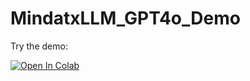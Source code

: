 # MindatxLLM_GPT4o_Demo

Try the demo:

<a target="_blank" href="https://colab.research.google.com/github/ChuBL/MindatxLLM_GPT4o_Demo/blob/main/MindatxLLM_GPT_4o_Demo.ipynb">
  <img src="https://colab.research.google.com/assets/colab-badge.svg" alt="Open In Colab"/>
</a>
